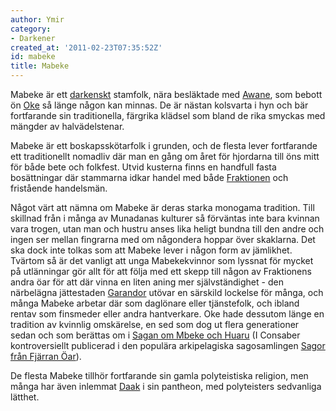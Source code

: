```yaml
---
author: Ymir
category:
- Darkener
created_at: '2011-02-23T07:35:52Z'
id: mabeke
title: Mabeke
---
```

Mabeke är ett [darkenskt] stamfolk, nära besläktade med [Awane], som bebott ön [Oke] så länge någon kan minnas. De är nästan kolsvarta i hyn och bär fortfarande sin traditionella, färgrika klädsel som bland de rika smyckas med mängder av halvädelstenar.

Mabeke är ett boskapsskötarfolk i grunden, och de flesta lever fortfarande ett traditionellt nomadliv där man en gång om året för hjordarna till öns mitt för både bete och folkfest. Utvid kusterna finns en handfull fasta bosättningar där stammarna idkar handel med både [Fraktionen] och fristående handelsmän.

Något värt att nämna om Mabeke är deras starka monogama tradition. Till skillnad från i många av Munadanas kulturer så förväntas inte bara kvinnan vara trogen, utan man och hustru anses lika heligt bundna till den andre och ingen ser mellan fingrarna med om någondera hoppar över skaklarna. Det ska dock inte tolkas som att Mabeke lever i någon form av jämlikhet. Tvärtom så är det vanligt att unga Mabekekvinnor som lyssnat för mycket på utlänningar gör allt för att följa med ett skepp till någon av Fraktionens andra öar för att där vinna en liten aning mer självständighet - den närbelägna jättestaden [Garandor] utövar en särskild lockelse för många, och många Mabeke arbetar där som daglönare eller tjänstefolk, och ibland rentav som finsmeder eller andra hantverkare. Oke hade dessutom länge en tradition av kvinnlig omskärelse, en sed som dog ut flera generationer sedan och som berättas om i [Sagan om Mbeke och Huaru] (I Consaber kontroversiellt publicerad i den populära arkipelagiska sagosamlingen [Sagor från Fjärran Öar]).

De flesta Mabeke tillhör fortfarande sin gamla polyteistiska religion, men många har även inlemmat [Daak] i sin pantheon, med polyteisters sedvanliga lätthet.

  [darkenskt]: Darkener
  [Awane]: Awane
  [Oke]: Oke
  [Fraktionen]: Fraktionen
  [Garandor]: Garandor
  [Sagan om Mbeke och Huaru]: Sagan_om_Mbeke_och_Huaru
  [Sagor från Fjärran Öar]: Sagor_från_Fjärran_Öar
  [Daak]: Arkipelagisk_Daaktro